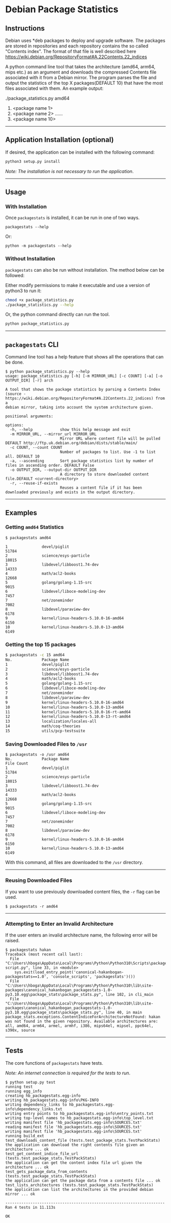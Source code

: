 # Debian Package Statistics

## Instructions

Debian uses *deb packages to deploy and upgrade software. The packages
are stored in repositories and each repository contains the so called "Contents
index". The format of that file is well described here
https://wiki.debian.org/RepositoryFormat#A.22Contents.22_indices

A python command line tool that takes the architecture (amd64, arm64, mips etc.) 
as an argument and downloads the compressed Contents file associated with it 
from a Debian mirror. The program parses the file and output the statistics 
of the top X packages(DEFAULT 10) that have the most files associated with them.
An example output:

./package_statistics.py amd64

1. <package name 1>         <number of files>
2. <package name 2>         <number of files>
......
10. <package name 10>         <number of files>

---

## Application Installation (optional)

If desired, the application can be installed with the following command:

```bash
python3 setup.py install
```

*Note: The installation is not necessary to run the application*.

---
## Usage

### With Installation

Once `packagestats` is installed, it can be run in one of two ways.

```packagestats --help```

Or:

```python -m packagestats --help```

### Without Installation

`packagestats` can also be run without installation. The method below can be followed:

Either modify permissions to make it executable and use a version of python3 to run it:

```bash
chmod +x package_statistics.py
./package_statistics.py --help
```

Or, the python command directly can run the tool.

```bash
python package_statistics.py
```
---

## `packagestats` CLI

Command line tool has a help feature that shows all the operations that can be done.

```
$ python package_statistics.py --help
usage: package_statistics.py [-h] [-m MIRROR_URL] [-c COUNT] [-a] [-o OUTPUT_DIR] [-r] arch

A tool that shows the package statistics by parsing a Contents Index (source - https://wiki.debian.org/RepositoryFormat#A.22Contents.22_indices) from a        
debian mirror, taking into account the system architecture given.

positional arguments:

options:
  -h, --help            show this help message and exit
  -m MIRROR_URL, --mirror_url MIRROR_URL
                        Mirror URL where content file will be pulled DEFAULT http://ftp.uk.debian.org/debian/dists/stable/main/
  -c COUNT, --count COUNT
                        Number of packages to list. Use -1 to list all. DEFAULT 10
  -a, --ascending       Sort package statistics list by number of files in ascending order. DEFAULT False
  -o OUTPUT_DIR, --output-dir OUTPUT_DIR
                        A directory to store downloaded content file.DEFAULT <current-directory>
  -r, --reuse-if-exists
                        Reuses a content file if it has been downloaded previously and exists in the output directory.
```
---

## Examples

### Getting `amd64` Statistics

```
$ packagestats amd64

1               devel/piglit                                            51784
2               science/esys-particle                                   18015
3               libdevel/libboost1.74-dev                               14333
4               math/acl2-books                                         12668
5               golang/golang-1.15-src                                  9015
6               libdevel/liboce-modeling-dev                            7457
7               net/zoneminder                                          7002
8               libdevel/paraview-dev                                   6178
9               kernel/linux-headers-5.10.0-16-amd64                    6150
10              kernel/linux-headers-5.10.0-13-amd64                    6149
```

### Getting the top 15 packages

```bash
$ packagestats -c 15 amd64
No.             Package Name                                            File Count
1               devel/piglit                                            51784
2               science/esys-particle                                   18015
3               libdevel/libboost1.74-dev                               14333
4               math/acl2-books                                         12668
5               golang/golang-1.15-src                                  9015
6               libdevel/liboce-modeling-dev                            7457
7               net/zoneminder                                          7002
8               libdevel/paraview-dev                                   6178
9               kernel/linux-headers-5.10.0-16-amd64                    6150
10              kernel/linux-headers-5.10.0-13-amd64                    6149
11              kernel/linux-headers-5.10.0-16-rt-amd64                 6144
12              kernel/linux-headers-5.10.0-13-rt-amd64                 6143
13              localization/locales-all                                5956
14              math/coq-theories                                       5588
15              utils/pcp-testsuite                                     4704
```

### Saving Downloaded Files to `/usr`

```
$ packagestats -o /usr amd64
No.             Package Name                                            File Count
1               devel/piglit                                            51784
2               science/esys-particle                                   18015
3               libdevel/libboost1.74-dev                               14333
4               math/acl2-books                                         12668
5               golang/golang-1.15-src                                  9015
6               libdevel/liboce-modeling-dev                            7457
7               net/zoneminder                                          7002
8               libdevel/paraview-dev                                   6178
9               kernel/linux-headers-5.10.0-16-amd64                    6150
10              kernel/linux-headers-5.10.0-13-amd64                    6149
```
With this command, all files are downloaded to the `/usr` directory.

---

### Reusing Downloaded Files

If you want to use previously downloaded content files, the `-r` flag can be used.

```
$ packagestats -r amd64
```

---
### Attempting to Enter an Invalid Architecture
If the user enters an invalid architecture name, the following error will be raised.

```
$ packagestats hakan
Traceback (most recent call last):
  File "C:\Users\hboga\AppData\Local\Programs\Python\Python310\Scripts\packagestats-script.py", line 33, in <module>
    sys.exit(load_entry_point('canonical-hakanbogan-packagestats==1.0', 'console_scripts', 'packagestats')())
  File "C:\Users\hboga\AppData\Local\Programs\Python\Python310\lib\site-packages\canonical_hakanbogan_packagestats-1.0-py3.10.egg\package_stats\package_stats.py", line 102, in cli_main
  File "C:\Users\hboga\AppData\Local\Programs\Python\Python310\lib\site-packages\canonical_hakanbogan_packagestats-1.0-py3.10.egg\package_stats\package_stats.py", line 40, in main
package_stats.exceptions.ContentIndiceForArchitectureNotFound: hakan was not found in the given repository. Available architectures are: all, amd64, arm64, armel, armhf, i386, mips64el, mipsel, ppc64el, s390x, source
```
---

## Tests

The core functions of `packagestats` have tests.

*Note: An internet connection is required for the tests to run*.

```
$ python setup.py test
running test
running egg_info
creating hb_packagestats.egg-info
writing hb_packagestats.egg-info\PKG-INFO
writing dependency_links to hb_packagestats.egg-info\dependency_links.txt
writing entry points to hb_packagestats.egg-info\entry_points.txt
writing top-level names to hb_packagestats.egg-info\top_level.txt
writing manifest file 'hb_packagestats.egg-info\SOURCES.txt'
reading manifest file 'hb_packagestats.egg-info\SOURCES.txt'
writing manifest file 'hb_packagestats.egg-info\SOURCES.txt'
running build_ext
test_downloads_content_file (tests.test_package_stats.TestPackStats)
the application can download the right contents file given an architecture ... ok
test_get_content_indice_file_url (tests.test_package_stats.TestPackStats)
the application can get the content index file url given the architecture ... ok
test_gets_package_data_from_contents (tests.test_package_stats.TestPackStats)
the application can get the package data from a contents file ... ok
test_lists_architectures (tests.test_package_stats.TestPackStats)
the application can list the architectures in the provided debian mirror ... ok

----------------------------------------------------------------------
Ran 4 tests in 11.113s

OK
```